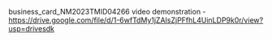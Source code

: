  business_card_NM2023TMID04266
 video demonstration -https://drive.google.com/file/d/1-6wfTdMy1jZAIsZjPFfhL4UinLDP9k0r/view?usp=drivesdk

